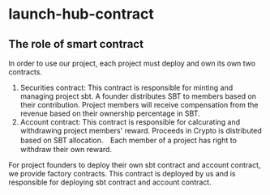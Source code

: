 # launch-hub-contract

## The role of smart contract

In order to use our project, each project must deploy and own its own two contracts. 
1. Securities contract: This contract is responsible for minting and managing project sbt. A founder distributes SBT to members based on their contribution. Project members will receive compensation from the revenue based on their ownership percentage in SBT.
2. Account contract: This contract is responsible for calcurating and withdrawing project members' reward. Proceeds in Crypto is distributed based on SBT allocation.　Each member of a project has right to withdraw their own reward.

For project founders to deploy their own sbt contract and account contract, we provide factory contracts. This contract is deployed by us and is responsible for deploying sbt contract and account contract.
